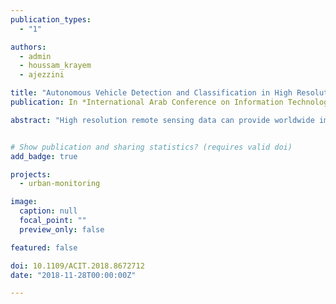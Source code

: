 ```yaml
---
publication_types:
  - "1"

authors:
  - admin
  - houssam_krayem
  - ajezzini

title: "Autonomous Vehicle Detection and Classification in High Resolution Satellite Imagery"
publication: In *International Arab Conference on Information Technology*

abstract: "High resolution remote sensing data can provide worldwide images rapidly contrasted with conventional strategies for information accumulation. Therefore tiny objects like cars can be easily detected. Automatic vehicles enumeration research domain plays an important role in various applications including traffic monitoring and management. In this paper, we propose autonomous vehicle detection and classification approach in highway environment. Proposed approach consists mainly from three stages: (i) first, preprocessing operations are applied in order to eliminate noisy objects including soil, vegetation, water. (ii) Then, built-up area index is utilized to detect and delineate road networks. (iii) Finally, Multi-thresholding segmentation is implemented, resulting in vehicle detection and classification, where detected vehicles are classified into cars and trucks. Quality percentage assessment is carried over different study areas, illustrating the great efficiency of the proposed approach especially in highway environment."


# Show publication and sharing statistics? (requires valid doi)
add_badge: true

projects:
  - urban-monitoring

image:
  caption: null
  focal_point: ""
  preview_only: false

featured: false

doi: 10.1109/ACIT.2018.8672712
date: "2018-11-28T00:00:00Z"

---
```

